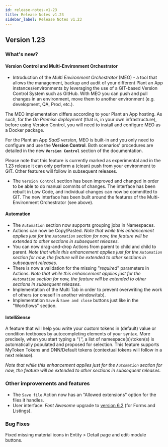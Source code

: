 ```yaml
---
id: release-notes-v1-23
title: Release Notes v1.23
sidebar_label: Release Notes v1.23
---
```


## Version 1.23

### What's new?

#### **Version Control** and **Multi-Environment Orchestrator**

- Introduction of the *Multi Environment Orchestrator* (MEO) - a tool that allows the management, backup and audit of your different Plant an App instances/environments by leveraging the use of a GIT-based Version Control System such as GitHub. With MEO you can push and pull changes in an environment, move them to another environment (e.g. development, QA, Prod, etc.).

The MEO implementation differs according to your Plant an App hosting. As such, for the *On Premise deployment* (that is, in your own infrastructure), before using Version Control, you will need to install and configure MEO as a Docker package. 

For the Plant an App *SaaS version*, MEO is built-in and you only need to configure and use the **Version Control**. Both scenarios' procedures are detailed in the new **`Version Control`** section of the documentation.

Please note that this feature is currently marked as experimental and in the 1.23 release it can only perform a (clean) push from your environment to GIT. Other features will follow in subsequent releases.

- The `Version Control` section has been improved and changed in order to be able to do manual commits of changes. The interface has been rebuilt in Low Code, and individual changes can now be committed to GIT. The new interface has been built around the features of the Multi-Environment Orchestrator (see above).

#### **Automation**

- The `Automation` section now supports grouping jobs in Namespaces.
- Actions  can now be Copy/Pasted. *Note that while this enhancement applies just for the `Automation` section for now, the feature will be extended to other sections in subsequent releases.*
- You can now drag-and-drop Actions from parent to child and child to parent. *Note that while this enhancement applies just for the `Automation` section for now, the feature will be extended to other sections in subsequent releases.*
- There is now a validation for the missing "*required*" parameters in Actions. *Note that while this enhancement applies just for the `Automation` section for now, the feature will be extended to other sections in subsequent releases.*
- Implementation of the Multi Tab in order to prevent overwriting the work of others (or oneself in another window/tab).
- Implementation `Save` & `Save and close` buttons just like in the "Workflows" section.

#### **IntelliSense**

A feature that will help you write your custom tokens in (default) value or condition textboxes by autocompleting elements of your syntax. More precisely, when you start typing a “`[`“, a list of namespace(s)/token(s) is automatically populated and proposed for selection. This feature supports MyToken Tokens and DNN/Default tokens (contextual tokens will follow in a next release).

*Note that while this enhancement applies just for the `Automation` section for now, the feature will be extended to other sections in subsequent releases.*

### Other improvements and features

- The `Save file` Action now has an "Allowed extensions" option for the files it handles.
- User interface: *Font Awesome* upgrade to  <a href="https://fontawesome.com/v6/icons" target="_blank">version 6.2</a> (for Forms and Listings).

### Bug Fixes

Fixed missing material icons in Entity > Detail page and edit-module buttons.